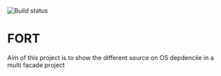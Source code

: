 ![Build status](https://github.com/vbasem/fort/.github/workflows/scan.yml/badge.svg)

# FORT


Aim of this project is to show the different source on OS depdenciie in a multi facade project


